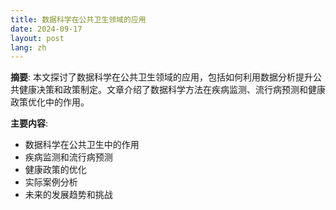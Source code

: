```yaml
---
title: 数据科学在公共卫生领域的应用
date: 2024-09-17
layout: post
lang: zh
---
```


**摘要**:
本文探讨了数据科学在公共卫生领域的应用，包括如何利用数据分析提升公共健康决策和政策制定。文章介绍了数据科学方法在疾病监测、流行病预测和健康政策优化中的作用。

**主要内容**:
- 数据科学在公共卫生中的作用
- 疾病监测和流行病预测
- 健康政策的优化
- 实际案例分析
- 未来的发展趋势和挑战
